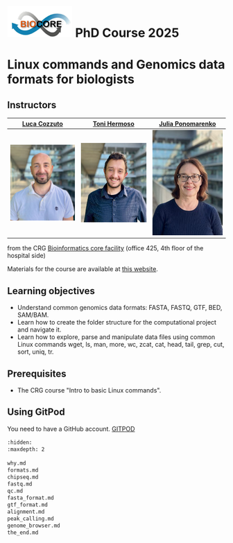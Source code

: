 # ![logo](https://raw.githubusercontent.com/CRG-CNAG/BioCoreMiscOpen/master/logo/biocore-logo_small.png) PhD Course 2025

# Linux commands and Genomics data formats for biologists

## Instructors

|                                 [Luca Cozzuto](mailto:luca.cozzuto@crg.eu)                                 |                                 [Toni Hermoso](mailto:toni.hermoso@crg.eu)                                 |                               [Julia Ponomarenko](mailto:julia.ponomarenko@crg.eu)                                |
| :--------------------------------------------------------------------------------------------------------: | :--------------------------------------------------------------------------------------------------------: | :---------------------------------------------------------------------------------------------------------------: |
| <a href="https://biocore.crg.eu/wiki/User:Lcozzuto"><img src="images/pics/lcozzuto.jpg" width="200"/> </a> | <a href="https://biocore.crg.eu/wiki/User:Thermoso"><img src="images/pics/thermoso.jpg" width="200"/> </a> | <a href="https://biocore.crg.eu/wiki/User:Jponomarenko"><img src="images/pics/ponomarenko.jpg" width="200"/> </a> |

from the CRG [Bioinformatics core facility](https://biocore.crg.eu/) (office 425, 4th floor of the hospital side)

Materials for the course are available at [this website](https://biocorecrg.github.io/PhD_course_genomics_format/).

## Learning objectives

- Understand common genomics data formats: FASTA, FASTQ, GTF, BED, SAM/BAM.
- Learn how to create the folder structure for the computational project and navigate it.
- Learn how to explore, parse and manipulate data files using common Linux commands wget, ls, man, more, wc, zcat, cat, head, tail, grep, cut, sort, uniq, tr.

## Prerequisites

- The CRG course "Intro to basic Linux commands".

## Using GitPod

You need to have a GitHub account.
[GITPOD](https://gitpod.io/#https://github.com/biocorecrg/PhD_course_genomics_format)

```{toctree}
:hidden:
:maxdepth: 2

why.md
formats.md
chipseq.md
fastq.md
qc.md
fasta_format.md
gtf_format.md
alignment.md
peak_calling.md
genome_browser.md
the_end.md

```
